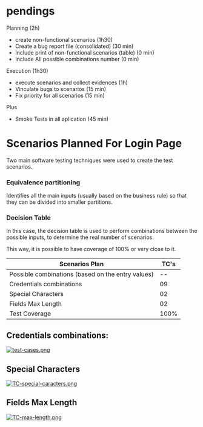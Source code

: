 # pendings

Planning (2h)
- create non-functional scenarios (1h30)
- Create a bug report file (consolidated) (30 min)
- Include print of non-functional scenarios (table) (0 min)
- Include All possible combinations number (0 min)

Execution (1h30)
- execute scenarios and collect evidences (1h)
- Vinculate bugs to scenarios (15 min)
- Fix priority for all scenarios (15 min)

Plus
- Smoke Tests in all aplication (45 min)

# Scenarios Planned For Login Page
Two main software testing techniques were used to create the test scenarios.

### Equivalence partitioning
Identifies all the main inputs (usually based on the business rule) so that they can be divided into smaller partitions.

### Decision Table
In this case, the decision table is used to perform combinations between the possible inputs, to determine the real number of scenarios.

This way, it is possible to have coverage of 100% or very close to it.

| Scenarios Plan                                               |  TC's  |
|--------------------------------------------------------------|--------|
| Possible combinations (based on the entry values)	           |   --   |
| Credentials combinations	                                   |   09   |
| Special Characters                                           |   02   |
| Fields Max Length                                            |   02   |
| Test Coverage	                                               |  100%  |

## Credentials combinations:
[![test-cases.png](https://i.postimg.cc/d1kQXxH2/test-cases.png)](https://postimg.cc/dkFKZ4K3)

## Special Characters
[![TC-special-caracters.png](https://i.postimg.cc/QMF79K9m/TC-special-caracters.png)](https://postimg.cc/zL1v4BkH)

## Fields Max Length
[![TC-max-length.png](https://i.postimg.cc/yYfCzTMW/TC-max-length.png)](https://postimg.cc/nCQP4qct)
